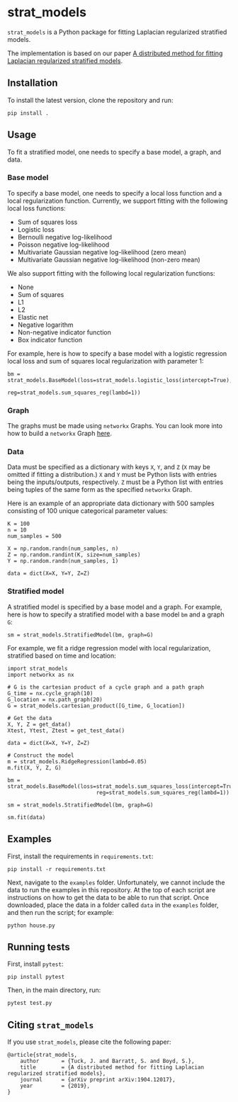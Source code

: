 # strat_models

`strat_models` is a Python package for fitting Laplacian regularized stratified models.

The implementation is based on our paper
[A distributed method for fitting Laplacian regularized stratified models](http://web.stanford.edu/~boyd/papers/strat_models.html).

## Installation

To install the latest version, clone the repository and run:
```
pip install .
```
## Usage
To fit a stratified model, one needs to specify a base model, a graph, and data.

### Base model
To specify a base model, one needs to specify a local loss function and a local regularization function.
Currently, we support fitting with the following local loss functions:
* Sum of squares loss
* Logistic loss
* Bernoulli negative log-likelihood
* Poisson negative log-likelihood
* Multivariate Gaussian negative log-likelihood (zero mean)
* Multivariate Gaussian negative log-likelihood (non-zero mean)

We also support fitting with the following local regularization functions:
* None
* Sum of squares 
* L1
* L2
* Elastic net
* Negative logarithm
* Non-negative indicator function
* Box indicator function

For example, here is how to specify a base model with a logistic regression local loss and
sum of squares local regularization with parameter 1:
```
bm = strat_models.BaseModel(loss=strat_models.logistic_loss(intercept=True), 
								reg=strat_models.sum_squares_reg(lambd=1))
```

### Graph
The graphs must be made using `networkx` Graphs. You can look more into how to build a `networkx`
Graph [here](https://networkx.github.io/documentation/stable/tutorial.html#).

### Data
Data must be specified as a dictionary with keys `X`, `Y`, and `Z` (`X` may be omitted if fitting a distribution.) `X` and `Y` must be Python lists with entries being the inputs/outputs, respectively.
`Z` must be a Python list with entries being tuples of the same form as the specified `networkx`
Graph.

Here is an example of an appropriate data dictionary with 500 samples consisting of 100 unique categorical parameter values:
```
K = 100
n = 10
num_samples = 500

X = np.random.randn(num_samples, n)
Z = np.random.randint(K, size=num_samples)
Y = np.random.randn(num_samples, 1)

data = dict(X=X, Y=Y, Z=Z)
```

### Stratified model
A stratified model is specified by a base model and a graph.
For example, here is how to specify a stratified model with a base model `bm` and a graph `G`:
```
sm = strat_models.StratifiedModel(bm, graph=G)
```

For example, we fit a ridge regression model with local regularization, 
stratified based on time and location:

```
import strat_models
import networkx as nx

# G is the cartesian product of a cycle graph and a path graph
G_time = nx.cycle_graph(10)
G_location = nx.path_graph(20)
G = strat_models.cartesian_product([G_time, G_location])

# Get the data
X, Y, Z = get_data()
Xtest, Ytest, Ztest = get_test_data()

data = dict(X=X, Y=Y, Z=Z)

# Construct the model
m = strat_models.RidgeRegression(lambd=0.05)
m.fit(X, Y, Z, G)

bm = strat_models.BaseModel(loss=strat_models.sum_squares_loss(intercept=True),
							reg=strat_models.sum_squares_reg(lambd=1))

sm = strat_models.StratifiedModel(bm, graph=G)

sm.fit(data)
```

## Examples
First, install the requirements in `requirements.txt`:
```
pip install -r requirements.txt
```

Next, navigate to the `examples` folder.
Unfortunately, we cannot include the data to run the examples in this repository.
At the top of each script are instructions on how to get the data to be able to run that script.
Once downloaded, place the data in a folder called `data` in the `examples` folder,
and then run the script; for example:
```
python house.py
```

## Running tests
First, install `pytest`:
```
pip install pytest
```

Then, in the main directory, run:
```
pytest test.py
```

## Citing `strat_models`

If you use `strat_models`, please cite the following paper:

```
@article{strat_models,
    author       = {Tuck, J. and Barratt, S. and Boyd, S.},
    title        = {A distributed method for fitting Laplacian regularized stratified models},
    journal      = {arXiv preprint arXiv:1904.12017},
    year         = {2019},
}